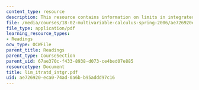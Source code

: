 ```yaml
---
content_type: resource
description: This resource contains information on limits in integrated integrals.
file: /media/courses/18-02-multivariable-calculus-spring-2006/ae726920eca074ad0a6bb95addd97c16_lim_itratd_intgr.pdf
file_type: application/pdf
learning_resource_types:
- Readings
ocw_type: OCWFile
parent_title: Readings
parent_type: CourseSection
parent_uid: 67ae370c-f433-8938-d073-ce4bed07e885
resourcetype: Document
title: lim_itratd_intgr.pdf
uid: ae726920-eca0-74ad-0a6b-b95addd97c16
---
```

